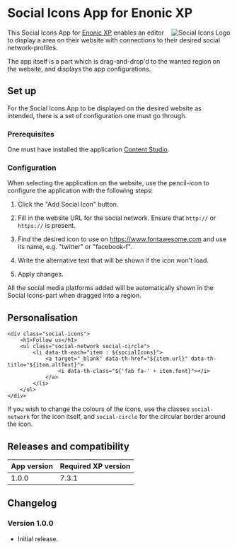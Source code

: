 # Social Icons App for Enonic XP

<img align="right" alt="Social Icons Logo" src="https://via.placeholder.com/100/000000/FFFFFF/?Text=SocialIconsApp" max-width="128">

This Social Icons App for [Enonic XP](https://github.com/enonic/xp) enables an 
editor to display a area on their website with connections to their desired 
social network-profiles. 

The app itself is a part which is drag-and-drop'd to the wanted region on the website, and displays the app configurations. 

## Set up

For the Social Icons App to be displayed on the desired website as intended, 
there is a set of configuration one must go through.

### Prerequisites

One must have installed the application [Content Studio](https://market.enonic.com/vendors/enonic/content-studio).

### Configuration

When selecting the application on the website, use the pencil-icon to configure the application with the following steps:

1. Click the "Add Social Icon" button.

2. Fill in the website URL for the social network. Ensure that `http://` or `https://` is present. 

3. Find the desired icon to use on https://www.fontawesome.com and use its name, e.g. "twitter" or "facebook-f". 

4. Write the alternative text that will be shown if the icon won't load. 

5. Apply changes.

All the social media platforms added will be automatically shown in the Social Icons-part when dragged into a region. 

## Personalisation 

    <div class="social-icons">
        <h1>Follow us</h1>
        <ul class="social-network social-circle">
            <li data-th-each="item : ${socialIcons}">
                <a target="_blank" data-th-href="${item.url}" data-th-title="${item.altText}">
                    <i data-th-class="${'fab fa-' + item.font}"></i>
                </a>
            </li>
        </ul>
    </div>

If you wish to change the colours of the icons, use the classes `social-network` for the icon itself, and `social-circle` for the circular border around the icon. 

## Releases and compatibility

| App version | Required XP version |
| ----------- | ------------------- |
| 1.0.0 | 7.3.1 |


## Changelog

### Version 1.0.0

* Initial release.